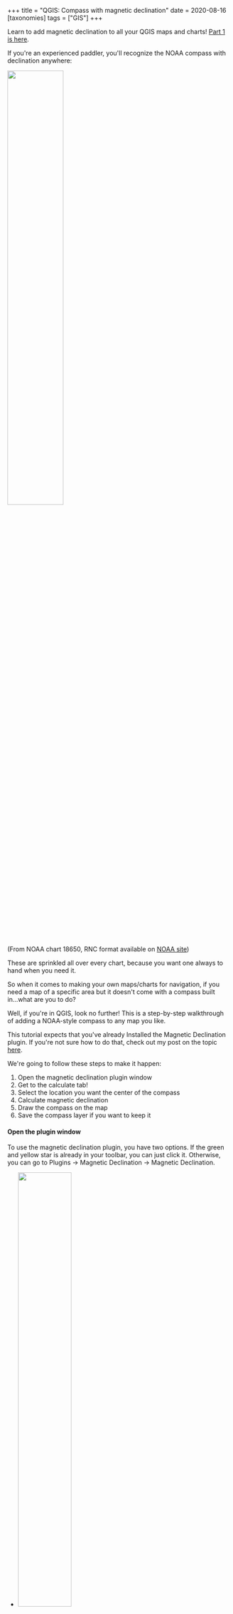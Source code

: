 +++
title = "QGIS: Compass with magnetic declination"
date = 2020-08-16
[taxonomies]
tags = ["GIS"]
+++
<!-- wp:paragraph -->

Learn to add magnetic declination to all your QGIS maps and charts! [Part 1 is here](@/posts/2020-08-16-install-a-qgis-plugin.md).

<!-- more -->

<!-- /wp:paragraph -->

<!-- wp:paragraph -->

If you're an experienced paddler, you'll recognize the NOAA compass with declination anywhere:

<!-- /wp:paragraph -->

<!-- wp:image {"id":723,"align":"center","width":300,"height":313} -->

<img src="/img/questions-wp-content-uploads-2020-08-compass.jpg" class="center" width=50%>

(From NOAA chart 18650, RNC format available on [NOAA site](https://www.charts.noaa.gov/InteractiveCatalog/nrnc.shtml))

<!-- /wp:image -->

<!-- wp:paragraph -->

These are sprinkled all over every chart, because you want one always to hand when you need it.

<!-- /wp:paragraph -->

<!-- wp:paragraph -->

So when it comes to making your own maps/charts for navigation, if you need a map of a specific area but it doesn't come with a compass built in...what are you to do?

<!-- /wp:paragraph -->

<!-- wp:paragraph -->

Well, if you're in QGIS, look no further! This is a step-by-step walkthrough of adding a NOAA-style compass to any map you like.

<!-- /wp:paragraph -->

<!-- wp:paragraph -->

This tutorial expects that you've already Installed the Magnetic Declination plugin. If you're not sure how to do that, check out my post on the topic [here](@/posts/2020-08-16-install-a-qgis-plugin.md).

<!-- /wp:paragraph -->

<!-- wp:paragraph -->

We're going to follow these steps to make it happen:

<!-- /wp:paragraph -->

<!-- wp:list {"ordered":true} -->

1. Open the magnetic declination plugin window
2. Get to the calculate tab!
3. Select the location you want the center of the compass
4. Calculate magnetic declination
5. Draw the compass on the map
6. Save the compass layer if you want to keep it

<!-- /wp:list -->

<!-- wp:heading {"level":4} -->

#### Open the plugin window

<!-- /wp:heading -->

<!-- wp:paragraph -->

To use the magnetic declination plugin, you have two options. If the green and yellow star is already in your toolbar, you can just click it. Otherwise, you can go to Plugins -> Magnetic Declination -> Magnetic Declination.

<!-- /wp:paragraph -->

<!-- wp:gallery {"ids":[741,725],"columns":1} -->

- <img src="/img/questions-wp-content-uploads-2020-08-Screen-Shot-2020-08-16-at-3.35.17-PM.png" class="center" width=50%>

  Option 1: Yellow and green star in toolbar

- <img src="/img/questions-wp-content-uploads-2020-08-Screen-Shot-2020-08-16-at-1.07.23-PM.png" class="center" width=50%>

  Option 2: Plugins -> Magnetic Declination -> Magnetic Declination

<!-- /wp:gallery -->

<!-- wp:heading {"level":4} -->

#### Go to the calculate tab

<!-- /wp:heading -->

<!-- wp:paragraph -->

As of August 2020, there are four tabs in the Magnetic Declination window: Calculate, Options, Help, and About. You want the calculate tab. (You can also change the compass color in Options.)

<!-- /wp:paragraph -->

<!-- wp:image {"id":727,"width":371,"height":304} -->

<img src="/img/questions-wp-content-uploads-2020-08-Screen-Shot-2020-08-16-at-1.16.32-PM.png" class="center" width=50%>

<!-- /wp:image -->

<!-- wp:heading {"level":4} -->

#### Select where you want the center of the compass

<!-- /wp:heading -->

<!-- wp:paragraph -->

Click the "LON/LAT from map" button.

<!-- /wp:paragraph -->

<!-- wp:image {"id":728} -->

<img src="/img/questions-wp-content-uploads-2020-08-Screen-Shot-2020-08-16-at-1.20.34-PM.png" class="center" width=50%>

<!-- /wp:image -->

<!-- wp:paragraph -->

It'll pop back to the original QGIS window, where you should click exactly where you want the center of the compass. Ideally, pick a nice open area without too much distraction.

<!-- /wp:paragraph -->

<!-- wp:image {"id":742} -->

<img src="/img/questions-wp-content-uploads-2020-08-Screen-Shot-2020-08-16-at-2.33.53-PM-1.png" class="center" width=50%>

<!-- /wp:image -->

<!-- wp:paragraph -->

Once you click, it brings you back to the plugin window.

<!-- /wp:paragraph -->

<!-- wp:heading {"level":4} -->

#### Calculate magnetic declination

<!-- /wp:heading -->

<!-- wp:paragraph -->

Press the calculate button! This is an important step! This is where the plugin does the math to figure out what the magnetic variation is at that location.

<!-- /wp:paragraph -->

<!-- wp:image {"id":730,"width":370,"height":300} -->

<img src="/img/questions-wp-content-uploads-2020-08-Screen-Shot-2020-08-16-at-2.55.55-PM.png" class="center" width=50%>

<!-- /wp:image -->

<!-- wp:heading {"level":4} -->

#### Draw the compass

<!-- /wp:heading -->

<!-- wp:paragraph -->

Click on "Draw compass rose."

<!-- /wp:paragraph -->

<!-- wp:image {"id":731,"width":401,"height":324} -->

<img src="/img/questions-wp-content-uploads-2020-08-Screen-Shot-2020-08-16-at-2.57.24-PM.png" class="center" width=50%>

<!-- /wp:image -->

<!-- wp:paragraph -->

Then move your mouse until the size seems about right. Don't worry about the angle – the cross just shows the center and size of the resulting compass.

<!-- /wp:paragraph -->

<!-- wp:image {"id":732} -->

<img src="/img/questions-wp-content-uploads-2020-08-Screen-Shot-2020-08-16-at-2.58.30-PM.png" class="center" width=50%>

<!-- /wp:image -->

<!-- wp:paragraph -->

Aaaand, voila! You have a compass rose!

<!-- /wp:paragraph -->

<!-- wp:image {"id":733} -->

<img src="/img/questions-wp-content-uploads-2020-08-Screen-Shot-2020-08-16-at-2.59.28-PM.png" class="center" width=50%>

<!-- /wp:image -->

<!-- wp:heading {"level":4} -->

#### Save the compass

<!-- /wp:heading -->

<!-- wp:paragraph -->

You'll note that the COMPASS_ROSE layer above has a little icon next to it on the right side – that means it's a temporary scratch layer, so if you want the compass to stick around, you'll have to save it. Right click on the layer and click "Make Permanent."

<!-- /wp:paragraph -->

<!-- wp:image {"id":734,"width":372,"height":504} -->

<img src="/img/questions-wp-content-uploads-2020-08-Screen-Shot-2020-08-16-at-3.03.01-PM.png" class="center" width=50%>

<!-- /wp:image -->

<!-- wp:paragraph -->

And then choose a format – it doesn't matter too much, so I usually use whatever it has as a default. ALWAYS use the '...' button to choose the file and its name, or it will error (bug, but workable). And then hit OK, and you're done! Congrats.

<!-- /wp:paragraph -->

<!-- wp:image {"id":735,"width":497,"height":551} -->

<img src="/img/questions-wp-content-uploads-2020-08-Screen-Shot-2020-08-16-at-3.03.50-PM.png" class="center" width=50%>

<!-- /wp:image -->

<!-- wp:heading {"level":4} -->

#### Lather, rinse, repeat

<!-- /wp:heading -->

<!-- wp:paragraph -->

If you're anything like me, you do this multiple times a day when you're making maps. Enjoy!

<!-- /wp:paragraph -->

<!-- wp:paragraph -->

_NOTE: If you appreciate this plugin (I know I do!) and have the means to do so, please consider donating a few bucks to the creator, which you can do _[_here_](https://www.paypal.com/pools/c/8cpB6vAiKm)_. Open source software takes time, and if a few donations means the plugin will be maintained, that's a win for everyone._

<!-- /wp:paragraph -->
